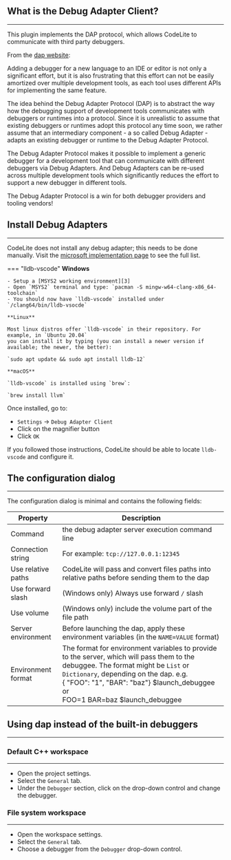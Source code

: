 ## What is the Debug Adapter Client?
---

This plugin implements the DAP protocol, which allows CodeLite to communicate with third party debuggers.

From the [dap website][1]:

Adding a debugger for a new language to an IDE or editor is not only a significant effort, but it is also frustrating that
this effort can not be easily amortized over multiple development tools, as each tool uses different APIs for implementing the same feature.

The idea behind the Debug Adapter Protocol (DAP) is to abstract the way how the debugging support of development tools
communicates with debuggers or runtimes into a protocol. Since it is unrealistic to assume that existing debuggers or runtimes adopt this protocol any time soon,
we rather assume that an intermediary component - a so called Debug Adapter - adapts an existing debugger or runtime to the Debug Adapter Protocol.

The Debug Adapter Protocol makes it possible to implement a generic debugger for a development tool that can communicate
with different debuggers via Debug Adapters. And Debug Adapters can be re-used across multiple development tools which
significantly reduces the effort to support a new debugger in different tools.

The Debug Adapter Protocol is a win for both debugger providers and tooling vendors!

## Install Debug Adapters
---

CodeLite does not install any debug adapter; this needs to be done manually.
Visit the [microsoft implementation page][2] to see the full list.

=== "lldb-vscode"
    **Windows**

    - Setup a [MSYS2 working environment][3]
    - Open `MSYS2` terminal and type: `pacman -S mingw-w64-clang-x86_64-toolchain`
    - You should now have `lldb-vscode` installed under `/clang64/bin/lldb-vsocde`

    **Linux**

    Most linux distros offer `lldb-vscode` in their repository. For example, in `Ubuntu 20.04`
    you can install it by typing (you can install a newer version if available; the newer, the better):

    `sudo apt update && sudo apt install lldb-12`

    **macOS**

    `lldb-vscode` is installed using `brew`:

    `brew install llvm`


Once installed, go to:

- `Settings` &#8594; `Debug Adapter Client`
- Click on the magnifier button
- Click `OK`

If you followed those instructions, CodeLite should be able to locate `lldb-vscode` and configure it.

## The configuration dialog
---

The configuration dialog is minimal and contains the following fields:

| Property | Description |
|------------------|-------------|
| Command | the debug adapter server execution command line |
| Connection string | For example: `tcp://127.0.0.1:12345`|
| Use relative paths| CodeLite will pass and convert files paths into relative paths before sending them to the dap|
| Use forward slash | (Windows only) Always use forward `/` slash |
| Use volume | (Windows only) include the volume part of the file path |
| Server environment | Before launching the dap, apply these environment variables (in the `NAME=VALUE` format)|
| Environment format | The format for environment variables to provide to the server, which will pass them to the debuggee. The format might be `List` or `Dictionary`, depending on the dap. e.g.<br/>  { "FOO": "1", "BAR": "baz"} $launch_debuggee<br/> or <br/> FOO=1 BAR=baz $launch_debuggee|

## Using dap instead of the built-in debuggers
---

### Default C++ workspace
---

- Open the project settings.
- Select the `General` tab.
- Under the `Debugger` section, click on the drop-down control and change the debugger.

### File system workspace
---

- Open the workspace settings.
- Select the `General` tab.
- Choose a debugger from the `Debugger` drop-down control.


 [1]: https://microsoft.github.io/debug-adapter-protocol/
 [2]: https://microsoft.github.io/debug-adapter-protocol/implementors/adapters/
 [3]: /build/mingw_builds/#prepare-a-working-environment

